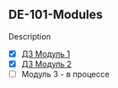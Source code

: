 ## DE-101-Modules
Description
* [x] [ДЗ Модуль 1]()
* [x] [ДЗ Модуль 2]()
* [ ] Модуль 3 - в процессе